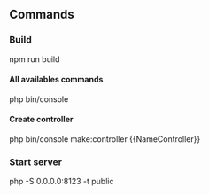 ## Commands

### Build
npm run build

#### All availables commands
php bin/console

#### Create controller
php bin/console make:controller {{NameController}}

### Start server
php -S 0.0.0.0:8123 -t public
